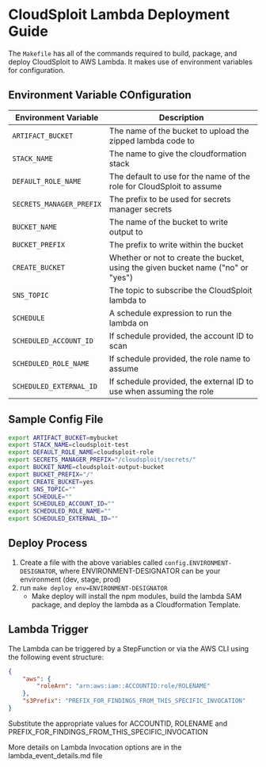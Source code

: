 # CloudSploit Lambda Deployment Guide

The `Makefile` has all of the commands required to build, package, and deploy CloudSploit to AWS Lambda. It makes use of environment variables for configuration.

## Environment Variable COnfiguration

|   Environment Variable    | Description
|---------------------------|-------------
| `ARTIFACT_BUCKET`         | The name of the bucket to upload the zipped lambda code to
| `STACK_NAME`              | The name to give the cloudformation stack
| `DEFAULT_ROLE_NAME`       | The default to use for the name of the role for CloudSploit to assume
| `SECRETS_MANAGER_PREFIX`  | The prefix to be used for secrets manager secrets
| `BUCKET_NAME`             | The name of the bucket to write output to
| `BUCKET_PREFIX`           | The prefix to write within the bucket
| `CREATE_BUCKET`           | Whether or not to create the bucket, using the given bucket name ("no" or "yes")
| `SNS_TOPIC`               | The topic to subscribe the CloudSploit lambda to
| `SCHEDULE`                | A schedule expression to run the lambda on
| `SCHEDULED_ACCOUNT_ID`    | If schedule provided, the account ID to scan
| `SCHEDULED_ROLE_NAME`     | If schedule provided, the role name to assume
| `SCHEDULED_EXTERNAL_ID`   | If schedule provided, the external ID to use when assuming the role

## Sample Config File

```bash
export ARTIFACT_BUCKET=mybucket
export STACK_NAME=cloudsploit-test
export DEFAULT_ROLE_NAME=cloudsploit-role
export SECRETS_MANAGER_PREFIX="/cloudsploit/secrets/"
export BUCKET_NAME=cloudsploit-output-bucket
export BUCKET_PREFIX="/"
export CREATE_BUCKET=yes
export SNS_TOPIC=""
export SCHEDULE=""
export SCHEDULED_ACCOUNT_ID=""
export SCHEDULED_ROLE_NAME=""
export SCHEDULED_EXTERNAL_ID=""
```

## Deploy Process
1. Create a file with the above variables called `config.ENVIRONMENT-DESIGNATOR`, where ENVIRONMENT-DESIGNATOR can be your environment (dev, stage, prod)
2. run `make deploy env=ENVIRONMENT-DESIGNATOR`
    * Make deploy will install the npm modules, build the lambda SAM package, and deploy the lambda as a Cloudformation Template.

## Lambda Trigger
The Lambda can be triggered by a StepFunction or via the AWS CLI using the following event structure:
```json
{
    "aws": {
        "roleArn": "arn:aws:iam::ACCOUNTID:role/ROLENAME"
    },
    "s3Prefix": "PREFIX_FOR_FINDINGS_FROM_THIS_SPECIFIC_INVOCATION"
}
```
Substitute the appropriate values for ACCOUNTID, ROLENAME and PREFIX_FOR_FINDINGS_FROM_THIS_SPECIFIC_INVOCATION

More details on Lambda Invocation options are in the lambda_event_details.md file
